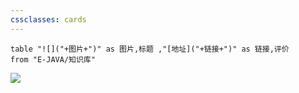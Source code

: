 ```yaml
---
cssclasses: cards
---
```


```dataview
table "![]("+图片+")" as 图片,标题 ,"[地址]("+链接+")" as 链接,评价
from "E-JAVA/知识库"
```



![](https://java.itheima.com/images/slidead/javaee/20230113173419%E5%AD%A6%E9%99%A2%E9%A1%B5pc.jpg)

